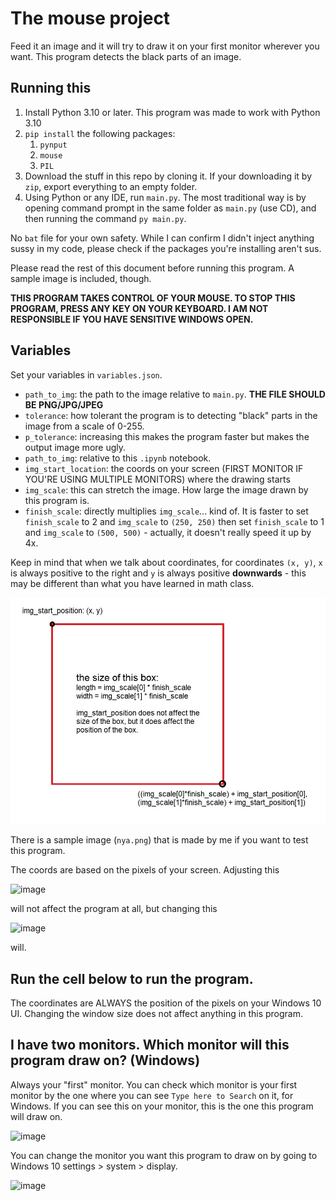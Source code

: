 # The mouse project

Feed it an image and it will try to draw it on your first monitor wherever you want. This program detects the black parts of an image.

## Running this

1. Install Python 3.10 or later. This program was made to work with Python 3.10
2. `pip install` the following packages:
   1. `pynput`
   2. `mouse`
   3. `PIL`
3. Download the stuff in this repo by cloning it. If your downloading it by `zip`, export everything to an empty folder.
4. Using Python or any IDE, run `main.py`. The most traditional way is by opening command prompt in the same folder as `main.py` (use CD), and then running the command `py main.py`.

No `bat` file for your own safety. While I can confirm I didn't inject anything sussy in my code, please check if the packages you're installing aren't sus.

Please read the rest of this document before running this program. A sample image is included, though.

**THIS PROGRAM TAKES CONTROL OF YOUR MOUSE. TO STOP THIS PROGRAM, PRESS ANY KEY ON YOUR KEYBOARD. I AM NOT RESPONSIBLE IF YOU HAVE SENSITIVE WINDOWS OPEN.**

## Variables

Set your variables in `variables.json`.

- `path_to_img`: the path to the image relative to `main.py`. **THE FILE SHOULD BE PNG/JPG/JPEG**
- `tolerance`: how tolerant the program is to detecting "black" parts in the image from a scale of 0-255.
- `p_tolerance`: increasing this makes the program faster but makes the output image more ugly.
- `path_to_img`: relative to this `.ipynb` notebook.
- `img_start_location`: the coords on your screen (FIRST MONITOR IF YOU'RE USING MULTIPLE MONITORS) where the drawing starts
- `img_scale`: this can stretch the image. How large the image drawn by this program is.
- `finish_scale`: directly multiplies `img_scale`... kind of. It is faster to set `finish_scale` to 2 and `img_scale` to `(250, 250)` then set `finish_scale` to 1 and `img_scale` to `(500, 500)` - actually, it doesn't really speed it up by 4x.

Keep in mind that when we talk about coordinates, for coordinates `(x, y)`, `x` is always positive to the right and `y` is always positive **downwards** - this may be different than what you have learned in math class.

![Image print location](ImgSizeGuide.jpg)

There is a sample image (`nya.png`) that is made by me if you want to test this program.

The coords are based on the pixels of your screen. Adjusting this

![image](https://user-images.githubusercontent.com/31808925/176095225-37a8d86f-05c3-4157-8a55-4be20fd0f15b.png)

will not affect the program at all, but changing this

![image](https://user-images.githubusercontent.com/31808925/176095280-e1363d93-5bab-4462-8e16-65a8d06c6583.png)

will.

## Run the cell below to run the program.

The coordinates are ALWAYS the position of the pixels on your Windows 10 UI. Changing the window size does not affect anything in this program.

## I have two monitors. Which monitor will this program draw on? (Windows)

Always your "first" monitor. You can check which monitor is your first monitor by the one where you can see `Type here to Search` on it, for Windows. If you can see this on your monitor, this is the one this program will draw on.

![image](https://user-images.githubusercontent.com/31808925/176094893-311ce295-22b8-464c-a3ec-bf955ed988d1.png)

You can change the monitor you want this program to draw on by going to Windows 10 settings > system > display.

![image](https://user-images.githubusercontent.com/31808925/176095368-309ab8cc-5254-4dea-9896-73f6deb84c16.png)

